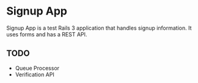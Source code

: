 Signup App
====

Signup App is a test Rails 3 application that handles signup information.  It uses forms and has a REST API.

TODO
----

- Queue Processor
- Verification API